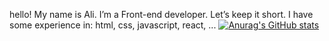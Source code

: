 hello!
My name is Ali. I’m a Front-end developer. Let’s keep it short. I have some experience in:
html, css, javascript, react, ...
[![Anurag's GitHub stats](https://github-readme-stats.vercel.app/api?username=dekaakaali)](https://github.com/dekaakaali/github-readme-stats)


